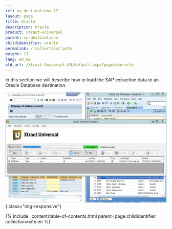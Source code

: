 ```yaml
---
ref: xu-destinations-17
layout: page
title: Oracle
description: Oracle
product: xtract-universal
parent: xu-destinations
childidentifier: oracle
permalink: /:collection/:path
weight: 17
lang: en_GB
old_url: /Xtract-Universal-EN/default.aspx?pageid=oracle
---
```


In this section we will describe how to load the SAP extraction data to an Oracle Database destination.

![Oracle-Extraction-Designer](/img/content/Oracle-Extraction-Designer.jpg){:class="img-responsive"}

{% include _content/table-of-contents.html parent=page.childidentifier collection=site.en %}